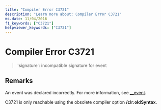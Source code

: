 ```yaml
---
title: "Compiler Error C3721"
description: "Learn more about: Compiler Error C3721"
ms.date: 11/04/2016
f1_keywords: ["C3721"]
helpviewer_keywords: ["C3721"]
---
```

# Compiler Error C3721

> 'signature': incompatible signature for event

## Remarks

An event was declared incorrectly. For more information, see [__event](../../cpp/event.md).

C3721 is only reachable using the obsolete compiler option **/clr:oldSyntax**.
